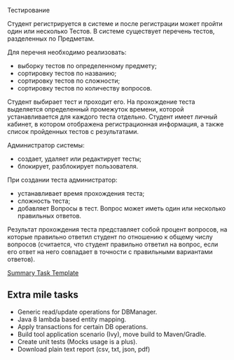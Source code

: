 Тестирование

Студент регистрируется в системе и после регистрации может пройти один или несколько Тестов. В системе существует перечень тестов, 
разделенных по Предметам.

Для перечня необходимо реализовать:

* выборку тестов по определенному предмету;
* сортировку тестов по названию;
* сортировку тестов по сложности;
* сортировку тестов по количеству вопросов.

Студент выбирает тест и проходит его. На прохождение теста выделяется определенный промежуток времени, которой устанавливается для каждого теста отдельно. Студент имеет личный кабинет, в котором отображена регистрационная информация, а также список пройденных тестов с результатами.

Администратор системы:

* создает, удаляет или редактирует тесты;
* блокирует, разблокирует пользователя.

При создании теста администратор:

* устанавливает время прохождения теста;
* сложность теста;
* добавляет Вопросы в тест. Вопрос может иметь один или несколько правильных ответов.

Результат прохождения теста представляет собой процент вопросов, на которые правильно ответил студент по отношению к общему числу вопросов (считается, что студент правильно ответил на вопрос, если его ответ на него совпадает в точности с правильными вариантами ответов).

[Summary Task Template](SummaryTask4)

##  Extra mile tasks
- Generic read/update operations for DBManager.
- Java 8 lambda based entity mapping.
- Apply transactions for certain DB operations.
- Build tool application scenario (Ivy), move build to Maven/Gradle.
- Create unit tests (Mocks usage is a plus).
- Download plain text report (csv, txt, json, pdf)